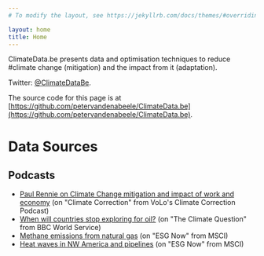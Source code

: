 ```yaml
---
# To modify the layout, see https://jekyllrb.com/docs/themes/#overriding-theme-defaults

layout: home
title: Home
---
```


ClimateData.be presents data and optimisation techniques to reduce #climate change (mitigation) and the impact from it (adaptation).

Twitter: [@ClimateDataBe](https://twitter.com/ClimateDataBe).

The source code for this page is at [https://github.com/petervandenabeele/ClimateData.be](https://github.com/petervandenabeele/ClimateData.be).

# Data Sources

## Podcasts

* [Paul Rennie on Climate Change mitigation and impact of work and economy](
https://climatecorrection.libsyn.com/how-the-us-and-uk-collaborate-to-impact-climate-change-paul-rennie_uk-diplomat)
 (on "Climate Correction" from VoLo's Climate Correction Podcast)
* [When will countries stop exploring for oil?](
https://www.bbc.co.uk/programmes/w3ct2dr0)
 (on "The Climate Question" from BBC World Service)
* [Methane emissions from natural gas](
https://podcasts.apple.com/us/podcast/the-esg-weekly-methane-emissions-and-devastating-floods/id1434009128?i=1000529783355)
 (on "ESG Now" from MSCI)
* [Heat waves in NW America and pipelines](
https://podcasts.apple.com/us/podcast/the-esg-weekly-its-scorching-in-seattle-and/id1434009128?i=1000527543059)
 (on "ESG Now" from MSCI)
